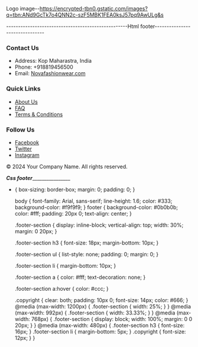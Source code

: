Logo image--https://encrypted-tbn0.gstatic.com/images?q=tbn:ANd9GcTk7o4QNN2c-szF5MBK1FEA0ksJ57pq9AwULg&s




---------------------------------------------------Html footer-------------------------------
 <footer>
        <div class="footer-section">
          <h3>Contact Us</h3>
          <ul>
            <li>Address: Kop Maharastra, India</li>
            <li>Phone: +918819456500</li>
            <li>Email: <a href="mailto:info@example.com">Novafashionwear.com</a></li>
          </ul>
        </div>
        <div class="footer-section">
          <h3>Quick Links</h3>
          <ul>
            <li><a href="#">About Us</a></li>
            <li><a href="#">FAQ</a></li>
            <li><a href="#">Terms & Conditions</a></li>
          </ul>
        </div>
        <div class="footer-section">
          <h3>Follow Us</h3>
          <ul>
            <li><a href="#" target="_blank"><i class="fa-brands fa-facebook"></i> Facebook</a></li>
            <li><a href="#" target="_blank"><i class="fa-brands fa-twitter"></i> Twitter</a></li>
            <li><a href="#" target="_blank"><i class="fa-brands fa-instagram"></i> Instagram</a></li>
          </ul>
        </div>
        <div class="copyright">
          <p>&copy; 2024 Your Company Name. All rights reserved.</p>
        </div>
      </footer>



_________________________Css footer_________________________________________
* {
    box-sizing: border-box;
    margin: 0;
    padding: 0;
  }
  
  body {
    font-family: Arial, sans-serif;
    line-height: 1.6;
    color: #333;
    background-color: #f9f9f9;
  }
  footer {
    background-color: #0b0b0b;
    color: #fff;
    padding: 20px 0;
    text-align: center;
  }
  
  .footer-section {
    display: inline-block;
    vertical-align: top;
    width: 30%;
    margin: 0 20px;
  }
  
  .footer-section h3 {
    font-size: 18px;
    margin-bottom: 10px;
  }
  
  .footer-section ul {
    list-style: none;
    padding: 0;
    margin: 0;
  }
  
  .footer-section li {
    margin-bottom: 10px;
  }
  
  .footer-section a {
    color: #fff;
    text-decoration: none;
  }
  
  .footer-section a:hover {
    color: #ccc;
  }
  
  .copyright {
    clear: both;
    padding: 10px 0;
    font-size: 14px;
    color: #666;
  }
  @media (max-width: 1200px) {
    .footer-section {
      width: 25%;
    }
  }
  @media (max-width: 992px) {
    .footer-section {
      width: 33.33%;
    }
  }
  @media (max-width: 768px) {
    .footer-section {
      display: block;
      width: 100%;
      margin: 0 0 20px;
    }
  }
  @media (max-width: 480px) {
    .footer-section h3 {
      font-size: 16px;
    }
    .footer-section li {
      margin-bottom: 5px;
    }
    .copyright {
      font-size: 12px;
    }
  }

    
